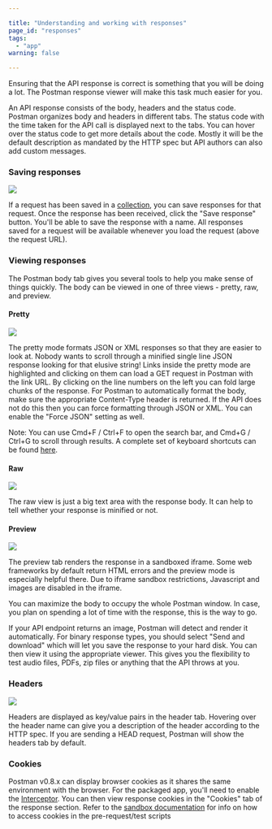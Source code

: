 ```yaml
---

title: "Understanding and working with responses"
page_id: "responses"
tags: 
  - "app"
warning: false

---
```


Ensuring that the API response is correct is something that you will be doing a lot. The Postman response viewer will make this task much easier for you.

An API response consists of the body, headers and the status code. Postman organizes body and headers in different tabs.
The status code with the time taken for the API call is displayed next to the tabs. You can hover over the status code to get more details about the code.
Mostly it will be the default description as mandated by the HTTP spec but API authors can also add custom messages.

### Saving responses

[![](https://www.getpostman.com/img/v1/docs/thumbs/33.png)
][0]

If a request has been saved in a [collection][1], you can save responses for that request. Once the response has been received, click the "Save response" button. You'll be able to save the response with a name. All responses saved for a request will be available whenever you load the request (above the request URL).
  

### Viewing responses

The Postman body tab gives you several tools to help you make sense of things quickly. The body can be viewed in one of three views - pretty, raw, and preview.

#### Pretty

[![](https://www.getpostman.com/img/v1/docs/thumbs/31.png)
][2]

The pretty mode formats JSON or XML responses so that they are easier to look at. Nobody wants to scroll through a minified single line JSON response looking for that elusive string!
Links inside the pretty mode are highlighted and clicking on them can load a GET request in Postman with the link URL. By clicking on the line numbers on the left you can fold large chunks of the response.
For Postman to automatically format the body, make sure the appropriate Content-Type header is returned. If the API does not do this then you can force formatting through JSON or XML.
You can enable the "Force JSON" setting as well.

Note: You can use Cmd+F / Ctrl+F to open the search bar, and Cmd+G / Ctrl+G to scroll through results. A complete set of keyboard shortcuts can be found [here][3].

#### Raw

[![](https://www.getpostman.com/img/v1/docs/thumbs/11.png)
][4]

The raw view is just a big text area with the response body. It can help to tell whether your response is minified or not.

#### Preview

[![](https://www.getpostman.com/img/v1/docs/thumbs/12.png)
][5]

The preview tab renders the response in a sandboxed iframe. Some web frameworks by default return HTML errors and the preview mode is especially helpful there. Due to iframe sandbox restrictions, Javascript and images are disabled in the iframe.

You can maximize the body to occupy the whole Postman window. In case, you plan on spending a lot of time with the response, this is the way to go.

If your API endpoint returns an image, Postman will detect and render it automatically. For binary response types, you should select "Send and download" which will let you save the response to your hard disk. You can then view it using the appropriate viewer. This gives you the flexibility to test audio files, PDFs, zip files or anything that the API throws at you.

### Headers

[![](https://www.getpostman.com/img/v1/docs/thumbs/13.png)
][6]

Headers are displayed as key/value pairs in the header tab. Hovering over the header name can give you a description of the header according to the HTTP spec. If you are sending a HEAD request, Postman will show the headers tab by default.

### Cookies

Postman v0.8.x can display browser cookies as it shares the same environment with the browser.
For the packaged app, you'll need to enable the [Interceptor][7]. You can then view response cookies in the "Cookies" tab of the response section.
Refer to the [sandbox documentation][8] for info on how to access cookies in the pre-request/test scripts


[0]: https://www.getpostman.com/img/v1/docs/source/33.png
[1]: https://www.getpostman.com/docs/collections
[2]: https://www.getpostman.com/img/v1/docs/source/31.png
[3]: https://www.getpostman.com/docs/texteditor
[4]: https://www.getpostman.com/img/v1/docs/source/11.png
[5]: https://www.getpostman.com/img/v1/docs/source/12.png
[6]: https://www.getpostman.com/img/v1/docs/source/13.png
[7]: https://www.getpostman.com/docs/capture#interceptor
[8]: https://www.getpostman.com/docs/jetpacks_sandbox
